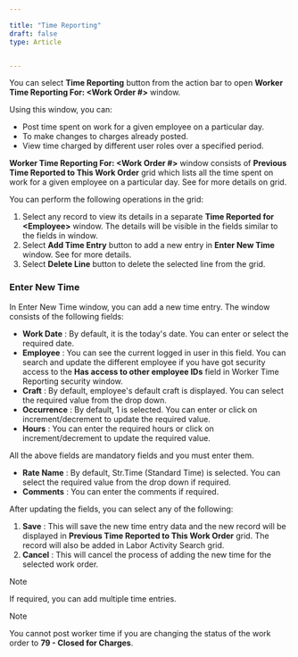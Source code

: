 ```yaml
---  

title: "Time Reporting"  
draft: false 
type: Article


---
```


You can select **Time Reporting** button from the action bar to open **Worker
Time Reporting For: \<Work Order #>** window.

Using this window, you can:

  * Post time spent on work for a given employee on a particular day. 
  * To make changes to charges already posted.
  * View time charged by different user roles over a specified period.  

**Worker Time Reporting For: \<Work Order #>** window consists of **Previous
Time Reported to This Work Order** grid which lists all the time spent on work
for a given employee on a particular day. See for more details on grid.

You can perform the following operations in the grid:

  1. Select any record to view its details in a separate **Time Reported for \<Employee>** window. The details will be visible in the fields similar to the fields in window.
  2. Select **Add Time Entry** button to add a new entry in **Enter New Time** window. See for more details.
  3. Select **Delete Line** button to delete the selected line from the grid.

### Enter New Time

In Enter New Time window, you can add a new time entry. The window consists of
the following fields:

  * **Work Date** : By default, it is the today's date. You can enter or select the required date.
  * **Employee** : You can see the current logged in user in this field. You can search and update the different employee if you have got security access to the **Has access to other employee IDs** field in Worker Time Reporting security window.
  * **Craft** : By default, employee's default craft is displayed. You can select the required value from the drop down.
  * **Occurrence** : By default, 1 is selected. You can enter or click on increment/decrement to update the required value.
  * **Hours** : You can enter the required hours or click on increment/decrement to update the required value.

All the above fields are mandatory fields and you must enter them.

  * **Rate Name** : By default, Str.Time (Standard Time) is selected. You can select the required value from the drop down if required.
  * **Comments** : You can enter the comments if required.

After updating the fields, you can select any of the following:

  1. **Save** : This will save the new time entry data and the new record will be displayed in **Previous Time Reported to This Work Order** grid. The record will also be added in Labor Activity Search grid.
  2. **Cancel** : This will cancel the process of adding the new time for the selected work order.

>[!note]
>If required, you can add multiple time entries.

>[!note]
>You cannot post worker time if you are changing the status of the work order
to **79 - Closed for Charges**.

